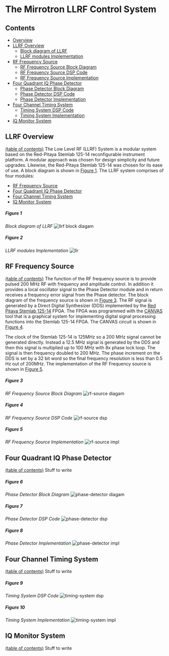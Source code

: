 # The Mirrotron LLRF Control System
## Contents
* [Overview](README.md)
* [LLRF Overview](#overview)
    - [Block diagram of LLRF](#figure-1)
    - [LLRF modules Implementation](#figure-2)
* [RF Frequency Source](#rf-frequency-source)
    - [RF Frequency Source Block Diagram](#figure-3)
    - [RF Frequency Source DSP Code](#figure-4)
    - [RF Frequency Source Implementation](#figure-5)
* [Four Quadrant IQ Phase Detector](#four-quadrant-iq-phase-detector)
    - [Phase Detector Block Diagram](#figure-6)
    - [Phase Detector DSP Code](#figure-7)
    - [Phase Detector Implementation](#figure-8)
* [Four Channel Timing System](#four-channel-timing-system)
    - [Timing System DSP Code](#figure-9)
    - [Timing System Implementation](#figure-10)
* [IQ Monitor System](#iq-monitor-system)

## LLRF Overview
[(table of contents)](#contents)
The Low Level RF (LLRF) System is a modular system based on the Red-Pitaya Stemlab 125-14 reconfigurable instrument platform. A modular approach was chosen for design simplicity and future upgrades. Likewise, the Red-Pitaya Stemlab 125-14 was chosen for its ease of use. A block diagram is shown in [Figure 1](#figure-1). The LLRF system comprises of four modules:
- [RF Frequency Source](#rf-frequency-source)
- [Four Quadrant IQ Phase Detector](#four-quadrant-iq-phase-detector)
- [Four Channel Timing System](#four-channel-timing-system)
- [IQ Monitor System](#iq-monitor-system)

##### Figure 1 #####
*Block diagram of LLRF*
![llrf block diagam](images/LlrfFPDiagram.png)

##### Figure 2 #####
*LLRF modules Implementation*
![llr](images/llrf.jpg)

## RF Frequency Source
[(table of contents)](#contents)
The function of the RF frequency source is to provide pulsed 200 MHz RF with frequency and amplitude control. In addition it provides a local oscillator signal to the Phase Detector module and in return receives a frequency error signal from the Phase detector. The block diagram of the frequency source is shown in [Figure 3](#figure-3). The RF signal is generated by a Direct Digital Synthesizer (DDS) implemented by the [Red Pitaya Stemlab 125-14](https://redpitaya.com/stemlab-125-14/) FPGA. The FPGA was programmed with the [CANVAS](https://content.redpitaya.com/blog/canvas-a-free-graphical-dsp-design-tool-for-red-pitayas-fpga) tool that is a graphical system for implementing digital signal processing functions into the Stemlab 125-14 FPGA. The CANVAS circuit is shown in [Figure 4](#figure-4).

The clock of the Stemlab 125-14 is 125MHz so a 200 MHz signal cannot be generated directly. Instead a 12.5 MHz signal is generated by the DDS and then this signal is multiplied up to 100 MHz with 8x phase lock loop. The signal is then frequency doubled to 200 MHz. The phase increment on the DDS is set by a 32 bit word so the final frequency resolution is less than 0.5 Hz out of 200MHz. The implementation of the RF Frequency source is shown in [Figure 5](#figure-5).
##### Figure 3 #####
*RF Frequency Source Block Diagram*
![rf-source diagam](images/LLRF-Freq-Source.png)

##### Figure 4 #####
*RF Frequency Source DSP Code*
![rf-source dsp](images/mirrotron-rf-src.png)

##### Figure 5 #####
*RF Frequency Source Implementation*
![rf-source impl](images/freq-src.jpg)

## Four Quadrant IQ Phase Detector
[(table of contents)](#contents)
Stuff to write
##### Figure 6 #####
*Phase Detector Block Diagram*
![phase-detector diagam](images/LLRF-Phase-Detector.png)

##### Figure 7 #####
*Phase Detector DSP Code*
![phase-detector dsp](images/mirrotron-phase-detector.png)

##### Figure 8 #####
*Phase Detector Implementation*
![phase-detector impl](images/phase-detector.jpg)

## Four Channel Timing System
[(table of contents)](#contents)
Stuff to write
##### Figure 9 #####
*Timing System DSP Code*
![timing-system dsp](images/mirrotron-timing.png)

##### Figure 10 #####
*Timing System Implementation*
![timing-system impl](images/timer.jpg)

## IQ Monitor System
[(table of contents)](#contents)
Stuff to write
